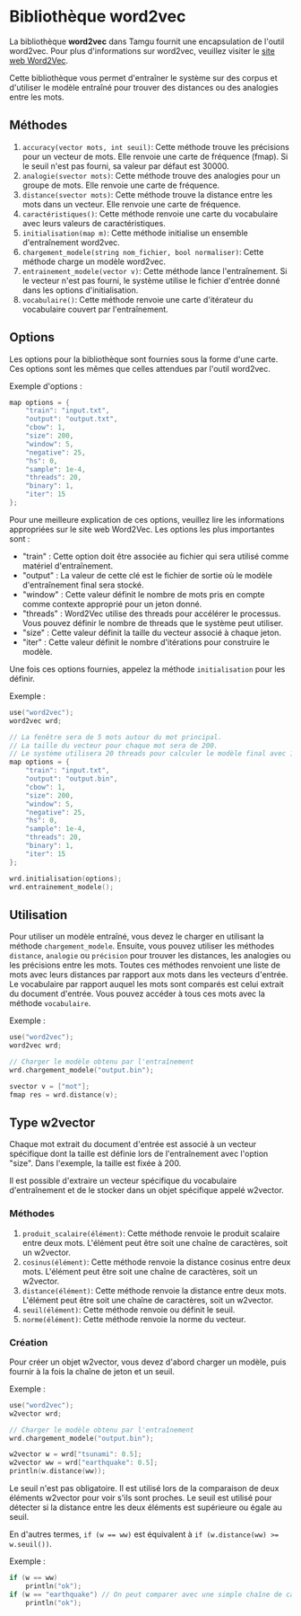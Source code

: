 # Bibliothèque word2vec

La bibliothèque **word2vec** dans Tamgu fournit une encapsulation de l'outil word2vec. Pour plus d'informations sur word2vec, veuillez visiter le [site web Word2Vec](https://code.google.com/p/word2vec/).

Cette bibliothèque vous permet d'entraîner le système sur des corpus et d'utiliser le modèle entraîné pour trouver des distances ou des analogies entre les mots.

## Méthodes

1. `accuracy(vector mots, int seuil)`: Cette méthode trouve les précisions pour un vecteur de mots. Elle renvoie une carte de fréquence (fmap). Si le seuil n'est pas fourni, sa valeur par défaut est 30000.
2. `analogie(svector mots)`: Cette méthode trouve des analogies pour un groupe de mots. Elle renvoie une carte de fréquence.
3. `distance(svector mots)`: Cette méthode trouve la distance entre les mots dans un vecteur. Elle renvoie une carte de fréquence.
4. `caractéristiques()`: Cette méthode renvoie une carte du vocabulaire avec leurs valeurs de caractéristiques.
5. `initialisation(map m)`: Cette méthode initialise un ensemble d'entraînement word2vec.
6. `chargement_modele(string nom_fichier, bool normaliser)`: Cette méthode charge un modèle word2vec.
7. `entrainement_modele(vector v)`: Cette méthode lance l'entraînement. Si le vecteur n'est pas fourni, le système utilise le fichier d'entrée donné dans les options d'initialisation.
8. `vocabulaire()`: Cette méthode renvoie une carte d'itérateur du vocabulaire couvert par l'entraînement.

## Options

Les options pour la bibliothèque sont fournies sous la forme d'une carte. Ces options sont les mêmes que celles attendues par l'outil word2vec.

Exemple d'options :
```cpp
map options = {
    "train": "input.txt",
    "output": "output.txt",
    "cbow": 1,
    "size": 200,
    "window": 5,
    "negative": 25,
    "hs": 0,
    "sample": 1e-4,
    "threads": 20,
    "binary": 1,
    "iter": 15
};
```

Pour une meilleure explication de ces options, veuillez lire les informations appropriées sur le site web Word2Vec. Les options les plus importantes sont :
- "train" : Cette option doit être associée au fichier qui sera utilisé comme matériel d'entraînement.
- "output" : La valeur de cette clé est le fichier de sortie où le modèle d'entraînement final sera stocké.
- "window" : Cette valeur définit le nombre de mots pris en compte comme contexte approprié pour un jeton donné.
- "threads" : Word2Vec utilise des threads pour accélérer le processus. Vous pouvez définir le nombre de threads que le système peut utiliser.
- "size" : Cette valeur définit la taille du vecteur associé à chaque jeton.
- "iter" : Cette valeur définit le nombre d'itérations pour construire le modèle.

Une fois ces options fournies, appelez la méthode `initialisation` pour les définir.

Exemple :
```cpp
use("word2vec");
word2vec wrd;

// La fenêtre sera de 5 mots autour du mot principal.
// La taille du vecteur pour chaque mot sera de 200.
// Le système utilisera 20 threads pour calculer le modèle final avec 15 itérations.
map options = {
    "train": "input.txt",
    "output": "output.bin",
    "cbow": 1,
    "size": 200,
    "window": 5,
    "negative": 25,
    "hs": 0,
    "sample": 1e-4,
    "threads": 20,
    "binary": 1,
    "iter": 15
};

wrd.initialisation(options);
wrd.entrainement_modele();
```

## Utilisation

Pour utiliser un modèle entraîné, vous devez le charger en utilisant la méthode `chargement_modele`. Ensuite, vous pouvez utiliser les méthodes `distance`, `analogie` ou `précision` pour trouver les distances, les analogies ou les précisions entre les mots. Toutes ces méthodes renvoient une liste de mots avec leurs distances par rapport aux mots dans les vecteurs d'entrée. Le vocabulaire par rapport auquel les mots sont comparés est celui extrait du document d'entrée. Vous pouvez accéder à tous ces mots avec la méthode `vocabulaire`.

Exemple :
```cpp
use("word2vec");
word2vec wrd;

// Charger le modèle obtenu par l'entraînement
wrd.chargement_modele("output.bin");

svector v = ["mot"];
fmap res = wrd.distance(v);
```

## Type w2vector

Chaque mot extrait du document d'entrée est associé à un vecteur spécifique dont la taille est définie lors de l'entraînement avec l'option "size". Dans l'exemple, la taille est fixée à 200.

Il est possible d'extraire un vecteur spécifique du vocabulaire d'entraînement et de le stocker dans un objet spécifique appelé w2vector.

### Méthodes

1. `produit_scalaire(élément)`: Cette méthode renvoie le produit scalaire entre deux mots. L'élément peut être soit une chaîne de caractères, soit un w2vector.
2. `cosinus(élément)`: Cette méthode renvoie la distance cosinus entre deux mots. L'élément peut être soit une chaîne de caractères, soit un w2vector.
3. `distance(élément)`: Cette méthode renvoie la distance entre deux mots. L'élément peut être soit une chaîne de caractères, soit un w2vector.
4. `seuil(élément)`: Cette méthode renvoie ou définit le seuil.
5. `norme(élément)`: Cette méthode renvoie la norme du vecteur.

### Création

Pour créer un objet w2vector, vous devez d'abord charger un modèle, puis fournir à la fois la chaîne de jeton et un seuil.

Exemple :
```cpp
use("word2vec");
w2vector wrd;

// Charger le modèle obtenu par l'entraînement
wrd.chargement_modele("output.bin");

w2vector w = wrd["tsunami": 0.5];
w2vector ww = wrd["earthquake": 0.5];
println(w.distance(ww));
```

Le seuil n'est pas obligatoire. Il est utilisé lors de la comparaison de deux éléments w2vector pour voir s'ils sont proches. Le seuil est utilisé pour détecter si la distance entre les deux éléments est supérieure ou égale au seuil.

En d'autres termes, `if (w == ww)` est équivalent à `if (w.distance(ww) >= w.seuil())`.

Exemple :
```cpp
if (w == ww)
    println("ok");
if (w == "earthquake") // On peut comparer avec une simple chaîne de caractères
    println("ok");
```